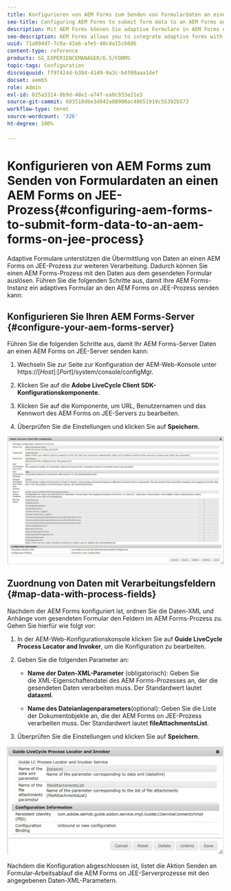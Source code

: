 ```yaml
---
title: Konfigurieren von AEM Forms zum Senden von Formulardaten an einen AEM Forms on JEE-Prozess
seo-title: Configuring AEM Forms to submit form data to an AEM Forms on JEE process
description: Mit AEM Forms können Sie adaptive Formulare in AEM Forms on JEE-Prozesse integrieren, um Formulardaten zu verarbeiten.
seo-description: AEM Forms allows you to integrate adaptive forms with AEM Forms on JEE processes for processing form data.
uuid: 71a894d7-7c0a-43a6-afe5-40c4a15c66d6
content-type: reference
products: SG_EXPERIENCEMANAGER/6.5/FORMS
topic-tags: Configuration
discoiquuid: ff97424d-b384-4149-9a3c-b4f00aaa1def
docset: aem65
role: Admin
exl-id: 025a3314-8b9d-48e1-a74f-ea0c933e21e3
source-git-commit: 603518dbe3d842a08900ac40651919c55392b573
workflow-type: tm+mt
source-wordcount: '326'
ht-degree: 100%

---
```


# Konfigurieren von AEM Forms zum Senden von Formulardaten an einen AEM Forms on JEE-Prozess{#configuring-aem-forms-to-submit-form-data-to-an-aem-forms-on-jee-process}

Adaptive Formulare unterstützen die Übermittlung von Daten an einen AEM Forms on JEE-Prozess zur weiteren Verarbeitung. Dadurch können Sie einen AEM Forms-Prozess mit den Daten aus dem gesendeten Formular auslösen. Führen Sie die folgenden Schritte aus, damit Ihre AEM Forms-Instanz ein adaptives Formular an den AEM Forms on JEE-Prozess senden kann:

## Konfigurieren Sie Ihren AEM Forms-Server {#configure-your-aem-forms-server}

Führen Sie die folgenden Schritte aus, damit Ihr AEM Forms-Server Daten an einen AEM Forms on JEE-Server senden kann:

1. Wechseln Sie zur Seite zur Konfiguration der AEM-Web-Konsole unter https://[*Host*]:[*Port*]/system/console/configMgr.

1. Klicken Sie auf die **Adobe LiveCycle Client SDK-Konfigurationskomponente.**
1. Klicken Sie auf die Komponente, um URL, Benutzernamen und das Kennwort des AEM Forms on JEE-Servers zu bearbeiten.
1. Überprüfen Sie die Einstellungen und klicken Sie auf **Speichern**.

![Adobe LiveCycle Client SDK-Konfiguration](assets/clientsdkconfiguration.jpg)

## Zuordnung von Daten mit Verarbeitungsfeldern {#map-data-with-process-fields}

Nachdem der AEM Forms konfiguriert ist, ordnen Sie die Daten-XML und Anhänge vom gesendeten Formular den Feldern im AEM Forms-Prozess zu. Gehen Sie hierfür wie folgt vor:

1. In der AEM-Web-Konfigurationskonsole klicken Sie auf **Guide LiveCycle Process Locator and Invoker**, um die Konfiguration zu bearbeiten.
1. Geben Sie die folgenden Parameter an:

   * **Name der Daten-XML-Parameter** (obligatorisch): Geben Sie die XML-Eigenschaftendatei des AEM Forms-Prozesses an, der die gesendeten Daten verarbeiten muss. Der Standardwert lautet **dataxml**.

   * **Name des Dateianlagenparameters**(optional): Geben Sie die Liste der Dokumentobjekte an, die der AEM Forms on JEE-Prozess verarbeiten muss. Der Standardwert lautet **fileAttachmentsList**.

1. Überprüfen Sie die Einstellungen und klicken Sie auf **Speichern**.

![Guide LiveCycle Process Locator and Invoker](assets/test3.jpg)

Nachdem die Konfiguration abgeschlossen ist, listet die Aktion Senden an Formular-Arbeitsablauf die AEM Forms on JEE-Serverprozesse mit den angegebenen Daten-XML-Parametern.
